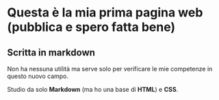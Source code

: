 # Questa è la mia prima pagina web (pubblica e spero fatta bene)
## Scritta in markdown

Non ha nessuna utilità ma serve solo per verificare le mie competenze in questo nuovo campo.


Studio da solo **Markdown** (ma ho una base di **HTML**) e **CSS**.
